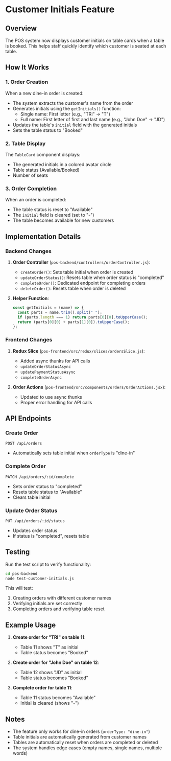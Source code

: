 # Customer Initials Feature

## Overview
The POS system now displays customer initials on table cards when a table is booked. This helps staff quickly identify which customer is seated at each table.

## How It Works

### 1. Order Creation
When a new dine-in order is created:
- The system extracts the customer's name from the order
- Generates initials using the `getInitials()` function:
  - Single name: First letter (e.g., "TRI" → "T")
  - Full name: First letter of first and last name (e.g., "John Doe" → "JD")
- Updates the table's `initial` field with the generated initials
- Sets the table status to "Booked"

### 2. Table Display
The `TableCard` component displays:
- The generated initials in a colored avatar circle
- Table status (Available/Booked)
- Number of seats

### 3. Order Completion
When an order is completed:
- The table status is reset to "Available"
- The `initial` field is cleared (set to "-")
- The table becomes available for new customers

## Implementation Details

### Backend Changes
1. **Order Controller** (`pos-backend/controllers/orderController.js`):
   - `createOrder()`: Sets table initial when order is created
   - `updateOrderStatus()`: Resets table when order status is "completed"
   - `completeOrder()`: Dedicated endpoint for completing orders
   - `deleteOrder()`: Resets table when order is deleted

2. **Helper Function**:
   ```javascript
   const getInitials = (name) => {
     const parts = name.trim().split(" ");
     if (parts.length === 1) return parts[0][0].toUpperCase();
     return (parts[0][0] + parts[1][0]).toUpperCase();
   };
   ```

### Frontend Changes
1. **Redux Slice** (`pos-frontend/src/redux/slices/ordersSlice.js`):
   - Added async thunks for API calls
   - `updateOrderStatusAsync`
   - `updatePaymentStatusAsync`
   - `completeOrderAsync`

2. **Order Actions** (`pos-frontend/src/components/orders/OrderActions.jsx`):
   - Updated to use async thunks
   - Proper error handling for API calls

## API Endpoints

### Create Order
```
POST /api/orders
```
- Automatically sets table initial when `orderType` is "dine-in"

### Complete Order
```
PATCH /api/orders/:id/complete
```
- Sets order status to "completed"
- Resets table status to "Available"
- Clears table initial

### Update Order Status
```
PUT /api/orders/:id/status
```
- Updates order status
- If status is "completed", resets table

## Testing

Run the test script to verify functionality:
```bash
cd pos-backend
node test-customer-initials.js
```

This will test:
1. Creating orders with different customer names
2. Verifying initials are set correctly
3. Completing orders and verifying table reset

## Example Usage

1. **Create order for "TRI" on table 11**:
   - Table 11 shows "T" as initial
   - Table status becomes "Booked"

2. **Create order for "John Doe" on table 12**:
   - Table 12 shows "JD" as initial
   - Table status becomes "Booked"

3. **Complete order for table 11**:
   - Table 11 status becomes "Available"
   - Initial is cleared (shows "-")

## Notes

- The feature only works for dine-in orders (`orderType: "dine-in"`)
- Table initials are automatically generated from customer names
- Tables are automatically reset when orders are completed or deleted
- The system handles edge cases (empty names, single names, multiple words) 